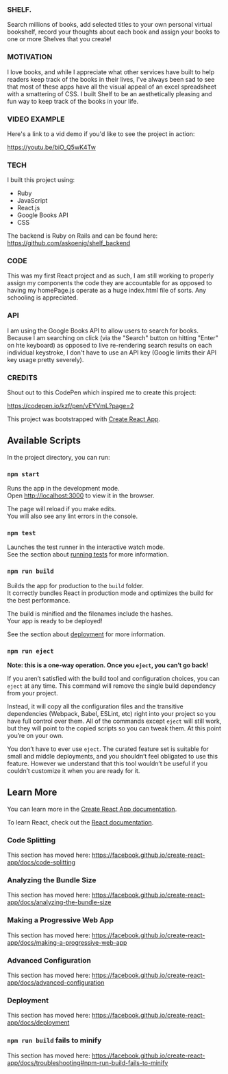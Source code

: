### SHELF.

Search millions of books, add selected titles to your own personal virtual bookshelf, record your thoughts about each book and assign your books to one or more Shelves that you create!

### MOTIVATION

I love books, and while I appreciate what other services have built to help readers keep track of the books in their lives, I've always been sad to see that most of these apps have all the visual appeal of an excel spreadsheet with a smattering of CSS. I built Shelf to be an aesthetically pleasing and fun way to keep track of the books in your life. 

### VIDEO EXAMPLE

Here's a link to a vid demo if you'd like to see the project in action:

https://youtu.be/biO_Q5wK4Tw

### TECH

I built this project using:

- Ruby
- JavaScript
- React.js
- Google Books API
- CSS

The backend is Ruby on Rails and can be found here: 
https://github.com/askoenig/shelf_backend

### CODE

This was my first React project and as such, I am still working to properly assign my components the code they are accountable for as opposed to having my homePage.js operate as a huge index.html file of sorts. Any schooling is appreciated. 

### API

I am using the Google Books API to allow users to search for books. Because I am searching on click (via the "Search" button on hitting "Enter" on hte keyboard) as opposed to live re-rendering search results on each individual keystroke, I don't have to use an API key (Google limits their API key usage pretty severely).

### CREDITS

Shout out to this CodePen which inspired me to create this project:

https://codepen.io/kzf/pen/vEYVmL?page=2


This project was bootstrapped with [Create React App](https://github.com/facebook/create-react-app).

## Available Scripts

In the project directory, you can run:

### `npm start`

Runs the app in the development mode.<br>
Open [http://localhost:3000](http://localhost:3000) to view it in the browser.

The page will reload if you make edits.<br>
You will also see any lint errors in the console.

### `npm test`

Launches the test runner in the interactive watch mode.<br>
See the section about [running tests](https://facebook.github.io/create-react-app/docs/running-tests) for more information.

### `npm run build`

Builds the app for production to the `build` folder.<br>
It correctly bundles React in production mode and optimizes the build for the best performance.

The build is minified and the filenames include the hashes.<br>
Your app is ready to be deployed!

See the section about [deployment](https://facebook.github.io/create-react-app/docs/deployment) for more information.

### `npm run eject`

**Note: this is a one-way operation. Once you `eject`, you can’t go back!**

If you aren’t satisfied with the build tool and configuration choices, you can `eject` at any time. This command will remove the single build dependency from your project.

Instead, it will copy all the configuration files and the transitive dependencies (Webpack, Babel, ESLint, etc) right into your project so you have full control over them. All of the commands except `eject` will still work, but they will point to the copied scripts so you can tweak them. At this point you’re on your own.

You don’t have to ever use `eject`. The curated feature set is suitable for small and middle deployments, and you shouldn’t feel obligated to use this feature. However we understand that this tool wouldn’t be useful if you couldn’t customize it when you are ready for it.

## Learn More

You can learn more in the [Create React App documentation](https://facebook.github.io/create-react-app/docs/getting-started).

To learn React, check out the [React documentation](https://reactjs.org/).

### Code Splitting

This section has moved here: https://facebook.github.io/create-react-app/docs/code-splitting

### Analyzing the Bundle Size

This section has moved here: https://facebook.github.io/create-react-app/docs/analyzing-the-bundle-size

### Making a Progressive Web App

This section has moved here: https://facebook.github.io/create-react-app/docs/making-a-progressive-web-app

### Advanced Configuration

This section has moved here: https://facebook.github.io/create-react-app/docs/advanced-configuration

### Deployment

This section has moved here: https://facebook.github.io/create-react-app/docs/deployment

### `npm run build` fails to minify

This section has moved here: https://facebook.github.io/create-react-app/docs/troubleshooting#npm-run-build-fails-to-minify
